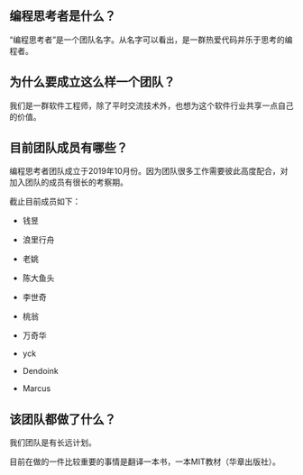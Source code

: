 ## 编程思考者是什么？

“编程思考者”是一个团队名字。从名字可以看出，是一群热爱代码并乐于思考的编程者。

## 为什么要成立这么样一个团队？

我们是一群软件工程师，除了平时交流技术外，也想为这个软件行业共享一点自己的价值。


## 目前团队成员有哪些？

编程思考者团队成立于2019年10月份。因为团队很多工作需要彼此高度配合，对加入团队的成员有很长的考察期。

截止目前成员如下：

- 钱昱

- 浪里行舟

- 老姚

- 陈大鱼头

- 李世奇

- 桃翁

- 万奇华

- yck

- Dendoink

- Marcus

## 该团队都做了什么？

我们团队是有长远计划。

目前在做的一件比较重要的事情是翻译一本书，一本MIT教材（华章出版社）。


